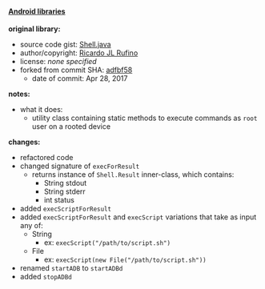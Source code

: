 #### [Android libraries](https://github.com/warren-bank/Android-libraries/tree/ricardojlrufino/Shell)

__original library:__

* source code gist: [Shell.java](https://gist.github.com/ricardojlrufino/61dbc1e9a8120862791e71287b17fef8)
* author/copyright: [Ricardo JL Rufino](https://github.com/ricardojlrufino)
* license: _none specified_
* forked from commit SHA: [adfbf58](https://gist.github.com/ricardojlrufino/61dbc1e9a8120862791e71287b17fef8/raw/adfbf58830886eceb79fb7dd93747f7c07e542b2/Shell.java)
  * date of commit: Apr 28, 2017

__notes:__

* what it does:
  * utility class containing static methods to execute commands as `root` user on a rooted device

__changes:__

* refactored code
* changed signature of `execForResult`
  * returns instance of `Shell.Result` inner-class, which contains:
    * String stdout
    * String stderr
    * int status
* added `execScriptForResult`
* added `execScriptForResult` and `execScript` variations that take as input any of:
  * String
    * ex: `execScript("/path/to/script.sh")`
  * File
    * ex: `execScript(new File("/path/to/script.sh"))`
* renamed `startADB` to `startADBd`
* added `stopADBd`
